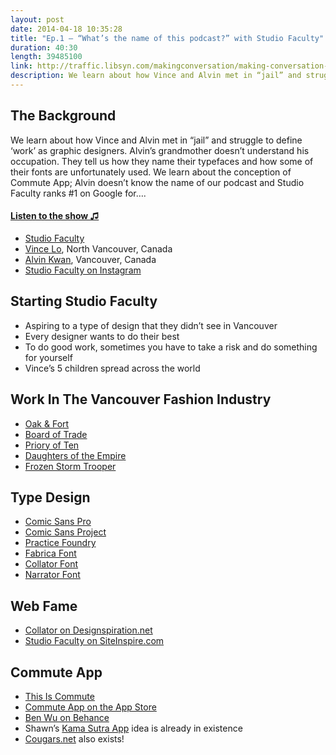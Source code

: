 ```yaml
---
layout: post
date: 2014-04-18 10:35:28
title: "Ep.1 – “What’s the name of this podcast?” with Studio Faculty"
duration: 40:30
length: 39485100
link: http://traffic.libsyn.com/makingconversation/making-conversation-ep1-studiofaculty.m4a
description: We learn about how Vince and Alvin met in “jail” and struggle to define ‘work’ as graphic designers. Alvin’s grandmother doesn’t understand his occupation. They tell us how they name their typefaces and how some of their fonts are unfortunately used. We learn about the conception of Commute App; Alvin doesn’t know the name of our podcast and Studio Faculty ranks number 1 on Google for….
---
```


## The Background
We learn about how Vince and Alvin met in “jail” and struggle to define ‘work’ as graphic designers. Alvin’s grandmother doesn’t understand his occupation. They tell us how they name their typefaces and how some of their fonts are unfortunately used. We learn about the conception of Commute App; Alvin doesn’t know the name of our podcast and Studio Faculty ranks #1 on Google for….

#### [Listen to the show &#9835;](http://traffic.libsyn.com/makingconversation/making-conversation-ep1-studiofaculty.m4a)

- [Studio Faculty](http://studiofaculty.com/)
- [Vince Lo](https://twitter.com/vincelo), North Vancouver, Canada
- [Alvin Kwan](https://twitter.com/_alvinkwan), Vancouver, Canada
- [Studio Faculty on Instagram](http://instagram.com/studiofaculty)

## Starting Studio Faculty
- Aspiring to a type of design that they didn’t see in Vancouver
- Every designer wants to do their best
- To do good work, sometimes you have to take a risk and do something for yourself
- Vince’s 5 children spread across the world

## Work In The Vancouver Fashion Industry
- [Oak & Fort](http://www.oakandfort.com/)
- [Board of Trade](http://www.boardoftradeco.com/Default.asp)
- [Priory of Ten](http://prioryoften.com/home/)
- [Daughters of the Empire](http://studiofaculty.com/work/branding/daughters-of-the-empire-identity/)
- [Frozen Storm Trooper](http://farm4.static.flickr.com/3061/2599943263_786cfea348_m.jpg)

## Type Design
- [Comic Sans Pro](http://www.fonts.com/font/microsoft-corporation/comic-sans/pro-complete-family-pack)
- [Comic Sans Project](http://comicsansproject.tumblr.com/)
- [Practice Foundry](http://practicefoundry.com/)
- [Fabrica Font](http://www.alvinkwan.com/project/typeface-fabrica)
- [Collator Font](http://vincelo.com/print/collator-specimen)
- [Narrator Font](http://vincelo.com/typography/narrator)

## Web Fame
- [Collator on Designspiration.net](http://designspiration.net/tag/collator/)
- [Studio Faculty on SiteInspire.com](http://www.siteinspire.com/websites/3766-faculty)

## Commute App
- [This Is Commute](http://www.thisiscommute.com/)
- [Commute App on the App Store](https://itunes.apple.com/us/app/commute-app/id704137885?ls=1&mt=8)
- [Ben Wu on Behance](http://www.behance.net/benwu)
- Shawn’s [Kama Sutra App](https://itunes.apple.com/us/app/isutras-kamasutra-in-your/id348937808?mt=8) idea is already in existence
- [Cougars.net](http://www.cougars.net/) also exists!